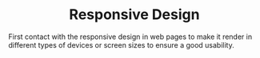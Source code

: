 <h1 align="center">Responsive Design</h1>

First contact with the responsive design in web pages to make it render in different types of devices or screen sizes to ensure a good usability.
